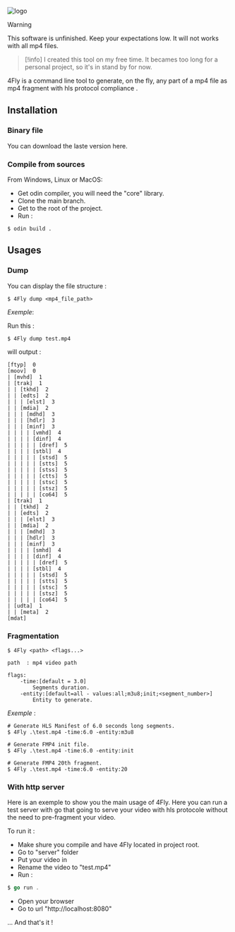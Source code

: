 ![logo](https://miro.medium.com/v2/resize:fit:1400/1*lq1UoerfrNwqxwUW84-ihg.jpeg)

> [!warning]
> This software is unfinished. Keep your expectations low.
> It will not works with all mp4 files.

> [!info]
> I created this tool on my free time. It becames too long for a personal project, so it's  in stand by for now.

4Fly is a command line tool to generate, on the fly, any part of a mp4 file as mp4 fragment with hls protocol compliance .

## Installation

### Binary file
You can download the laste version here.

### Compile from sources

From Windows, Linux or MacOS:

- Get odin compiler, you will need the "core" library.
- Clone the main branch.
- Get to the root of the project.
- Run :

```shell
$ odin build .
```

## Usages
### Dump
You can display the file structure :
```shell
$ 4Fly dump <mp4_file_path> 
```

*Exemple*: 

Run this :

```
$ 4Fly dump test.mp4
```

will output :

```shell
[ftyp]  0
[moov]  0
| [mvhd]  1
| [trak]  1
| | [tkhd]  2
| | [edts]  2
| | | [elst]  3
| | [mdia]  2
| | | [mdhd]  3
| | | [hdlr]  3
| | | [minf]  3
| | | | [vmhd]  4
| | | | [dinf]  4
| | | | | [dref]  5
| | | | [stbl]  4
| | | | | [stsd]  5
| | | | | [stts]  5
| | | | | [stss]  5
| | | | | [ctts]  5
| | | | | [stsc]  5
| | | | | [stsz]  5
| | | | | [co64]  5
| [trak]  1
| | [tkhd]  2
| | [edts]  2
| | | [elst]  3
| | [mdia]  2
| | | [mdhd]  3
| | | [hdlr]  3
| | | [minf]  3
| | | | [smhd]  4
| | | | [dinf]  4
| | | | | [dref]  5
| | | | [stbl]  4
| | | | | [stsd]  5
| | | | | [stts]  5
| | | | | [stsc]  5
| | | | | [stsz]  5
| | | | | [co64]  5
| [udta]  1
| | [meta]  2
[mdat]
```

### Fragmentation

```shell
$ 4Fly <path> <flags...>

path  : mp4 video path

flags:
    -time:[default = 3.0]
        Segments duration.
    -entity:[default=all - values:all;m3u8;init;<segment_number>]
        Entity to generate.
```

*Exemple* : 

```shell
# Generate HLS Manifest of 6.0 seconds long segments.
$ 4Fly .\test.mp4 -time:6.0 -entity:m3u8

# Generate FMP4 init file.
$ 4Fly .\test.mp4 -time:6.0 -entity:init

# Generate FMP4 20th fragment.
$ 4Fly .\test.mp4 -time:6.0 -entity:20
```

### With http server

Here is an exemple to show you the main usage of 4Fly.
Here you can run a test server with go that going to serve your video with hls protocole without the need to pre-fragment your video.

To run it :

- Make shure you compile and have 4Fly located in project root.
- Go to "server" folder
- Put your video in
- Rename the video to "test.mp4"
- Run :

```go
$ go run .
```

- Open your browser
- Go to url "http://localhost:8080"

... And that's it !

